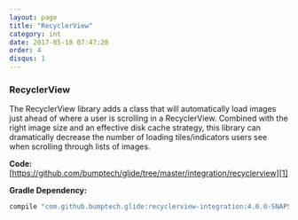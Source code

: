 ```yaml
---
layout: page
title: "RecyclerView"
category: int
date: 2017-05-10 07:47:20
order: 4
disqus: 1
---
```


### RecyclerView
The RecyclerView library adds a class that will automatically load images just ahead of where a user is scrolling in a RecyclerView. Combined with the right image size and an effective disk cache strategy, this library can dramatically decrease the number of loading tiles/indicators users see when scrolling through lists of images.


**Code:**[https://github.com/bumptech/glide/tree/master/integration/recyclerview][1]

**Gradle Dependency:**
```groovy
compile "com.github.bumptech.glide:recyclerview-integration:4.0.0-SNAPSHOT"
```

[1]: https://github.com/bumptech/glide/tree/master/integration/recyclerview
